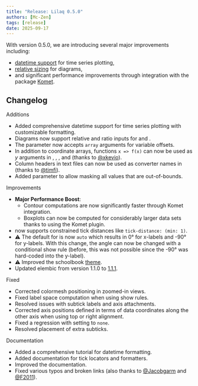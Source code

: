 ```yaml
---
title: "Release: Lilaq 0.5.0"
authors: [Mc-Zen]
tags: [release]
date: 2025-09-17
---
```


With version 0.5.0, we are introducing several major improvements including:
- [datetime support](/docs/tutorials/time-series) for time series plotting,
- [relative sizing](/docs/reference/diagram#width) for diagrams,
- and significant performance improvements through integration with the package [Komet](https://github.com/Mc-Zen/komet).

<!-- truncate -->

## Changelog

Additions
- Added comprehensive datetime support for time series plotting with customizable formatting.
- Diagrams now support relative and ratio inputs for <Crossref target="diagram#width" /> and <Crossref target="diagram#height" />.
- The parameter <Crossref target="bar#offset" /> now accepts `array` arguments for variable offsets.
- In addition to coordinate arrays, functions `x => f(x)` can now be used as $y$ arguments in <Crossref target="plot" />, <Crossref target="bar" />, <Crossref target="stem" />, and <Crossref target="fill-between" /> (thanks to [@xkevio](https://github.com/xkevio)).
- Column headers in text files can now be used as converter names in <Crossref target="load-txt" /> (thanks to [@timfi](https://github.com/timfi)).
- Added parameter <Crossref target="colormesh#excess" /> to allow masking all values that are out-of-bounds.

Improvements
- **Major Performance Boost**: 
  - Contour computations are now significantly faster through Komet integration.
  - Boxplots can now be computed for considerably larger data sets thanks to using the Komet plugin. 
- <Crossref target="tick-locate.linear" /> now supports constrained tick distances like `tick-distance: (min: 1)`.
- ⚠️ The default for <Crossref target="label#angle" /> is now `auto` which results in 0° for x-labels and -90° for y-labels. With this change, the angle can now be changed with a conditional show rule (before, this was not possible since the -90° was hard-coded into the y-label). 
- ⚠️ Improved the schoolbook [theme](/themes). 
- Updated elembic from version 1.1.0 to [1.1.1](https://github.com/PgBiel/elembic/releases/tag/v1.1.1). 

Fixed
- Corrected colormesh positioning in zoomed-in views.
- Fixed label space computation when using show rules.
- Resolved issues with subtick labels and axis attachments.
- Corrected axis positions defined in terms of data coordinates along the other axis when using top or right alignment.
- Fixed a regression with setting <Crossref target="label#pad" /> to `none`.
- Resolved placement of extra subticks.

Documentation
- Added a comprehensive tutorial for datetime formatting.
- Added documentation for tick locators and formatters. 
- Improved the <Crossref target="colorbar" /> documentation.
- Fixed various typos and broken links (also thanks to [@Jacobgarm](https://github.com/Jacobgarm) and [@F2011](https://github.com/F2011)).
